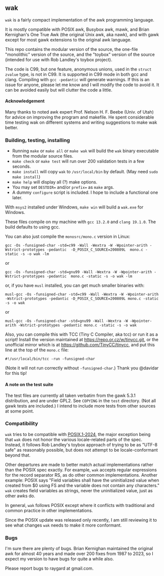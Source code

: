 ## wak

`wak` is a fairly compact implementation of the awk programming language.

It is mostly compatible with POSIX awk, Busybox awk, mawk, and Brian Kernighan's One True Awk (the original Unix awk, aka nawk), and with gawk except for most gawk extensions to the original awk language.

This repo contains the modular version of the source, the one-file "monolithic" version of the source, and the "toybox" version of the source (intended for use with Rob Landley's toybox project).

The code is C99, but one feature, anonymous unions, used in the `struct zvalue` type, is not in C99. It is supported in C99 mode in both gcc and clang. Compiling with `gcc -pedantic` will generate warnings. If this is an issue for anyone, please let me know and I will modify the code to avoid it. It can be avoided easily but will clutter the code a little.

#### Acknowledgement

Many thanks to noted awk expert Prof. Nelson H. F. Beebe (Univ. of Utah) for advice on improving the program and makefile. He spent considerable time testing wak on different systems and writing suggestions to make wak better.

### Building, testing, installing

- Running `make` or `make all` or `make wak` will build the `wak` binary executable from the modular source files.
- `make check` or `make test` will run over 200 validation tests in a few seconds.
- `make install` will copy `wak` to `/usr/local/bin` by default. (May need `sudo make install`)
- `make help` will display all (?) make options.
- You may set `DESTDIR=` and/or `prefix=` as `make` args.
- A dummy `configure` script is included. I hope to include a functional one later.

With `msys2` installed under Windows, `make win` will build a `wak.exe` for Windows.

These files compile on my machine with `gcc 13.2.0` and `clang 19.1.0`. The build defaults to using gcc.

You can also just compile the `monosrc/mono.c` version in Linux:
```
gcc -Os -funsigned-char -std=c99 -Wall -Wextra -W -Wpointer-arith -Wstrict-prototypes -pedantic  -D_POSIX_C_SOURCE=200809L  mono.c -static -s -o wak -lm
```
or
```
gcc -Os -funsigned-char -std=gnu99 -Wall -Wextra -W -Wpointer-arith -Wstrict-prototypes -pedantic  mono.c -static -s -o wak -lm
```
or, if you have `musl` installed, you can get much smaller binaries with:
```
musl-gcc -Os -funsigned-char -std=c99 -Wall -Wextra -W -Wpointer-arith -Wstrict-prototypes -pedantic -D_POSIX_C_SOURCE=200809L mono.c -static -s -o wak
```
or
```
musl-gcc -Os -funsigned-char -std=gnu99 -Wall -Wextra -W -Wpointer-arith -Wstrict-prototypes -pedantic mono.c -static -s -o wak
```

Also, you can compile this with TCC (Tiny C Compiler, aka tcc) or run it as a script! Install the version maintained at https://repo.or.cz/w/tinycc.git, or the unofficial mirror which is at https://github.com/TinyCC/tinycc, and put this line at the top of the `mono.c` file:
```
#!/usr/local/bin/tcc -run -funsigned-char
```
(Note it will not run correctly without `-funsigned-char`.) Thank you @davidar for this tip!

#### A note on the test suite

The test files are currently all taken verbatim from the gawk 5.3.1 distribution, and are under GPL2. See `COPYING` in the `test` directory. (Not all gawk tests are included.) I intend to include more tests from other sources at some point.

### Compatibility

`wak` tries to be compatible with [POSIX.1-2024](https://pubs.opengroup.org/onlinepubs/9799919799/utilities/awk.html), the major exception being that `wak` does not honor the various locale-related parts of the spec. Instead, it follows Rob Landley's toybox approach of trying to be as "UTF-8 safe" as reasonably possible, but does not attempt to be locale-conformant beyond that.

Other departures are made to better match actual implementations rather than the POSIX spec exactly. For example, `wak` accepts regular expressions for the record separator RS, as do other common implementations. Another example: POSIX says "Field variables shall have the uninitialized value when created from $0 using FS and the variable does not contain any characters." `wak` creates field variables as strings, never the uninitialized value, just as other awks do.

In general, `wak` follows POSIX except where it conflicts with traditional and common practice in other implementations.

Since the POSIX update was released only recently, I am still reviewing it to see what changes `wak` needs to make it more conformant.

### Bugs

I'm sure there are plenty of bugs.
Brian Kernighan maintained the original awk for almost 40 years and made over 200 fixes from 1987 to 2023, so I expect my version to have bugs for quite a while also.

Please report bugs to raygard at gmail.com.
